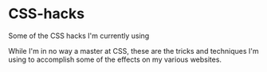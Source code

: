 # CSS-hacks
Some of the CSS hacks I'm currently using

While I'm in no way a master at CSS, these are the tricks and techniques I'm using to accomplish some of the effects on my various websites.

